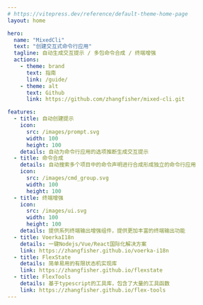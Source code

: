 ```yaml
---
# https://vitepress.dev/reference/default-theme-home-page
layout: home

hero:
  name: "MixedCli"
  text: "创建交互式命令行应用"
  tagline: 自动生成交互提示 / 多包命令合成 / 终端增强
  actions:
    - theme: brand
      text: 指南
      link: /guide/
    - theme: alt
      text: Github
      link: https://github.com/zhangfisher/mixed-cli.git

features:
  - title: 自动创建提示
    icon: 
      src: /images/prompt.svg
      width: 100
      height: 100
    details: 自动为命令行应用的选项推断生成交互提示
  - title: 命令合成
    details: 自动搜索多个项目中的命令声明进行合成形成独立的命令行应用
    icon:
      src: /images/cmd_group.svg
      width: 100
      height: 100
  - title: 终端增强
    icon:
      src: /images/ui.svg
      width: 100
      height: 100
    details: 提供系列终端输出增强组件，提供更加丰富的终端输出功能
  - title: VoerkaI18n
    details: 一键Nodejs/Vue/React国际化解决方案
    link: https://zhangfisher.github.io/voerka-i18n
  - title: FlexState
    details: 简单易用的有限状态机实现库
    link: https://zhangfisher.github.io/flexstate
  - title: FlexTools
    details: 基于typescript的工具库，包含了大量的工具函数
    link: https://zhangfisher.github.io/flex-tools
---
```


